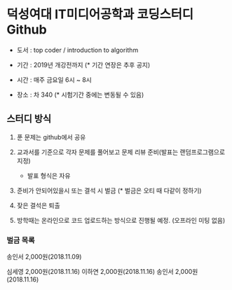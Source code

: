 # 덕성여대 IT미디어공학과 코딩스터디 Github

* 도서 : top coder / introduction to algorithm

* 기간 : 2019년 개강전까지 (* 기간 연장은 추후 공지)

* 시간 : 매주 금요일 6시 ~ 8시

* 장소 : 차 340 (* 시험기간 중에는 변동될 수 있음)

## 스터디 방식 

1. 푼 문제는 github에서 공유

2. 교과서를 기준으로 각자 문제를 풀어보고 문제 리뷰 준비(발표는 랜덤프로그램으로 지정)
   * 발표 형식은 자유

3. 준비가 안되어있을시 또는 결석 시 벌금 (* 벌금은 오티 때 다같이 정하기)

4. 잦은 결석은 퇴출

5. 방학때는 온라인으로 코드 업로드하는 방식으로 진행될 예정. (오프라인 미팅 없음)

### 벌금 목록 ###

송인서 2,000원(2018.11.09)

심세영 2,000원(2018.11.16)
이하연 2,000원(2018.11.16)
송인서 2,000원(2018.11.16)

